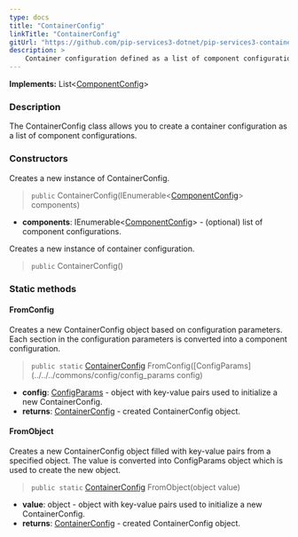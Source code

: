```yaml
---
type: docs
title: "ContainerConfig"
linkTitle: "ContainerConfig"
gitUrl: "https://github.com/pip-services3-dotnet/pip-services3-container-dotnet"
description: >
    Container configuration defined as a list of component configurations.
---
```


**Implements:** List<[ComponentConfig](../component_config)>

### Description

The ContainerConfig class allows you to create a container configuration as a list of component configurations.

### Constructors
Creates a new instance of ContainerConfig.

> `public` ContainerConfig(IEnumerable<[ComponentConfig](../component_config)> components)

- **components**: IEnumerable<[ComponentConfig](../component_config)> - (optional) list of component configurations.

Creates a new instance of container configuration.

> `public` ContainerConfig()


### Static methods

#### FromConfig
Creates a new ContainerConfig object based on configuration parameters.
Each section in the configuration parameters is converted into a component configuration.

> `public static` [ContainerConfig]() FromConfig([ConfigParams](../../../commons/config/config_params config)

- **config**: [ConfigParams](../../../commons/config/config_params) - object with key-value pairs used to initialize a new ContainerConfig.
- **returns**: [ContainerConfig]() - created ContainerConfig object.


#### FromObject
Creates a new ContainerConfig object filled with key-value pairs from a specified object.
The value is converted into ConfigParams object which is used to create the new object.

> `public static` [ContainerConfig]() FromObject(object value)

- **value**: object - object with key-value pairs used to initialize a new ContainerConfig.
- **returns**: [ContainerConfig]() - created ContainerConfig object.
